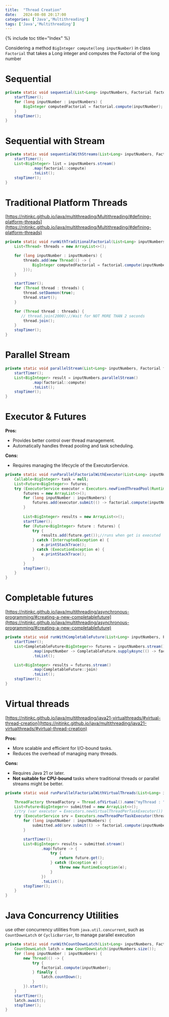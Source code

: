 ```yaml
---
title:  "Thread Creation"
date:   2024-08-08 20:17:00
categories: ['Java','Multithreading']
tags: ['Java','Multithreading']
---
```


{% include toc title="Index" %}

Considering a method `BigInteger compute(long inputNumber)` in class `Factorial` that takes a Long integer and computes the Factorial of the long number

# Sequential
```java
private static void sequential(List<Long> inputNumbers, Factorial factorial) {
    startTimer();
    for (long inputNumber : inputNumbers) {
        BigInteger computedFactorial = factorial.compute(inputNumber);
    }
    stopTimer();
}
```

# Sequential with Stream
```java
private static void sequentialWithStreams(List<Long> inputNumbers, Factorial factorial) {
    startTimer();
    List<BigInteger> list = inputNumbers.stream()
            .map(factorial::compute)
            .toList();
    stopTimer();
}
```

# Traditional Platform Threads
[https://nitinkc.github.io/java/multithreading/Multithreading/#defining-platform-threads](https://nitinkc.github.io/java/multithreading/Multithreading/#defining-platform-threads)

```java
private static void runWithTraditionalFactorial(List<Long> inputNumbers, Factorial factorial) throws InterruptedException {
    List<Thread> threads = new ArrayList<>();

    for (long inputNumber : inputNumbers) {
        threads.add(new Thread(() -> {
            BigInteger computedFactorial = factorial.compute(inputNumber);
        }));
    }

    startTimer();
    for (Thread thread : threads) {
        thread.setDaemon(true);
        thread.start();
    }

    for (Thread thread : threads) {
       // thread.join(2000);//Wait for NOT MORE THAN 2 seconds
        thread.join();
    }
    stopTimer();
}
```

# Parallel Stream
```java
private static void parallelStream(List<Long> inputNumbers, Factorial factorial) {
    startTimer();
    List<BigInteger> result = inputNumbers.parallelStream()
            .map(factorial::compute)
            .toList();
    stopTimer();
}
```

# Executor & Futures
[]()
**Pros:**
 - Provides better control over thread management.
 - Automatically handles thread pooling and task scheduling.

**Cons:**
- Requires managing the lifecycle of the ExecutorService.

```java
private static void runParallelFactorialWithExecutor(List<Long> inputNumbers, Factorial factorial) {
    Callable<BigInteger> task = null;
    List<Future<BigInteger>> futures;
    try (ExecutorService executor = Executors.newFixedThreadPool(Runtime.getRuntime().availableProcessors())) {
        futures = new ArrayList<>();
        for (long inputNumber : inputNumbers) {
            futures.add(executor.submit(() -> factorial.compute(inputNumber)));
        }
        
        List<BigInteger> results = new ArrayList<>();
        startTimer();
        for (Future<BigInteger> future : futures) {
            try {
                results.add(future.get());//runs when get is executed
            } catch (InterruptedException e) {
                e.printStackTrace();
            } catch (ExecutionException e) {
                e.printStackTrace();
            }
        }
        stopTimer();
    }
}
```

# Completable futures
[https://nitinkc.github.io/java/multithreading/asynchronous-programming/#creating-a-new-completablefuture](https://nitinkc.github.io/java/multithreading/asynchronous-programming/#creating-a-new-completablefuture)

```java
private static void runWithCompletableFuture(List<Long> inputNumbers, Factorial factorial) {
    startTimer();
    List<CompletableFuture<BigInteger>> futures = inputNumbers.stream()
            .map(inputNumber -> CompletableFuture.supplyAsync(() -> factorial.compute(inputNumber)))
            .toList();

    List<BigInteger> results = futures.stream()
            .map(CompletableFuture::join)
            .toList();
    stopTimer();
}
```

# Virtual threads
[https://nitinkc.github.io/java/multithreading/java21-virtualthreads/#virtual-thread-creation](https://nitinkc.github.io/java/multithreading/java21-virtualthreads/#virtual-thread-creation)

**Pros:**
- More scalable and efficient for I/O-bound tasks.
- Reduces the overhead of managing many threads.
  
**Cons:**
- Requires Java 21 or later.
- **Not suitable for CPU-bound** tasks where traditional threads or parallel streams might be better.

```java
private static void runParallelFactorialWithVirtualThreads(List<Long> inputNumbers, Factorial factorial) throws InterruptedException {

    ThreadFactory threadFactory = Thread.ofVirtual().name("myThread : ", 0).factory();
    List<Future<BigInteger>> submitted = new ArrayList<>();
    //try (var executor = Executors.newVirtualThreadPerTaskExecutor()) {
    try (ExecutorService srv = Executors.newThreadPerTaskExecutor(threadFactory)) {
        for (long inputNumber : inputNumbers) {
            submitted.add(srv.submit(() -> factorial.compute(inputNumber)));
        }

        startTimer();
        List<BigInteger> results = submitted.stream()
                .map(future -> {
                    try {
                        return future.get();
                    } catch (Exception e) {
                        throw new RuntimeException(e);
                    }
                })
                .toList();
        stopTimer();
    }
}
```

# Java Concurrency Utilities
use other concurrency utilities from `java.util.concurrent`, such as `CountDownLatch` or `CyclicBarrier`, to manage parallel execution
```java
private static void runWithCountDownLatch(List<Long> inputNumbers, Factorial factorial) throws InterruptedException {
    CountDownLatch latch = new CountDownLatch(inputNumbers.size());
    for (long inputNumber : inputNumbers) {
        new Thread(() -> {
            try {
                factorial.compute(inputNumber);
            } finally {
                latch.countDown();
            }
        }).start();
    }
    startTimer();
    latch.await();
    stopTimer();
}
```